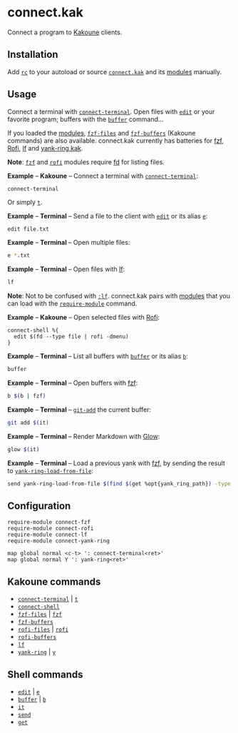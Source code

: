 # connect.kak

Connect a program to [Kakoune] clients.

## Installation

Add [`rc`] to your autoload or source [`connect.kak`] and its [modules] manually.

## Usage

Connect a terminal with [`connect-terminal`].  Open files with [`edit`] or your
favorite program; buffers with the [`buffer`] command…

If you loaded the [modules], [`fzf-files`] and [`fzf-buffers`] (Kakoune commands)
are also available.  connect.kak currently has batteries for [fzf], [Rofi], [lf]
and [yank-ring.kak].

**Note**: [`fzf`] and [`rofi`] modules require [fd] for listing files.

**Example** – **Kakoune** – Connect a terminal with [`connect-terminal`]:

``` kak
connect-terminal
```

Or simply [`t`].

**Example** – **Terminal** – Send a file to the client with [`edit`] or its alias [`e`]:

``` sh
edit file.txt
```

**Example** – **Terminal** – Open multiple files:

``` sh
e *.txt
```

**Example** – **Terminal** – Open files with [lf]:

``` sh
lf
```

**Note**: Not to be confused with [`:lf`][`lf`].  connect.kak pairs with [modules]
that you can load with the [`require-module`] command.

**Example** – **Kakoune** – Open selected files with [Rofi]:

``` kak
connect-shell %{
  edit $(fd --type file | rofi -dmenu)
}
```

**Example** – **Terminal** – List all buffers with [`buffer`] or its alias [`b`]:

``` sh
buffer
```

**Example** – **Terminal** – Open buffers with [fzf]:

``` sh
b $(b | fzf)
```

**Example** – **Terminal** – [`git-add`] the current buffer:

``` sh
git add $(it)
```

**Example** – **Terminal** – Render Markdown with [Glow]:

``` sh
glow $(it)
```

**Example** – **Terminal** – Load a previous yank with [fzf], by sending the result to [`yank-ring-load-from-file`]:

``` sh
send yank-ring-load-from-file $(find $(get %opt{yank_ring_path}) -type f | sort -n -r | fzf --preview 'cat {}')
```

## Configuration

``` kak
require-module connect-fzf
require-module connect-rofi
require-module connect-lf
require-module connect-yank-ring

map global normal <c-t> ': connect-terminal<ret>'
map global normal Y ': yank-ring<ret>'
```

## Kakoune commands

- [`connect-terminal`] | [`t`]
- [`connect-shell`]
- [`fzf-files`] | [`fzf`]
- [`fzf-buffers`]
- [`rofi-files`] | [`rofi`]
- [`rofi-buffers`]
- [`lf`]
- [`yank-ring`] | [`y`]

[`rc`]: rc
[modules]: rc/modules

[`connect.kak`]: rc/connect.kak
[`connect-terminal`]: rc/connect.kak
[`connect-shell`]: rc/connect.kak
[`t`]: rc/connect.kak

[`fzf`]: rc/modules/fzf.kak
[`fzf-files`]: rc/modules/fzf.kak
[`fzf-buffers`]: rc/modules/fzf.kak

[`rofi`]: rc/modules/rofi.kak
[`rofi-files`]: rc/modules/rofi.kak
[`rofi-buffers`]: rc/modules/rofi.kak

[`lf`]: rc/modules/lf.kak

[`yank-ring`]: rc/modules/yank-ring.kak
[`y`]: rc/modules/yank-ring.kak

## Shell commands

- [`edit`] | [`e`]
- [`buffer`] | [`b`]
- [`it`]
- [`send`]
- [`get`]

[`edit`]: rc/paths/commands/edit
[`e`]: rc/paths/aliases/e
[`buffer`]: rc/paths/commands/buffer
[`b`]: rc/paths/aliases/b
[`it`]: rc/paths/commands/it
[`send`]: rc/paths/commands/send
[`get`]: rc/paths/commands/get

[Kakoune]: https://kakoune.org
[fzf]: https://github.com/junegunn/fzf
[Rofi]: https://github.com/davatorium/rofi
[lf]: https://github.com/gokcehan/lf
[fd]: https://github.com/sharkdp/fd
[yank-ring.kak]: https://github.com/alexherbo2/yank-ring.kak
[`yank-ring-load-from-file`]: https://github.com/alexherbo2/yank-ring.kak
[`git-add`]: https://git-scm.com/docs/git-add
[Glow]: https://github.com/charmbracelet/glow
[`require-module`]: https://github.com/mawww/kakoune/blob/master/doc/pages/commands.asciidoc#module-commands
